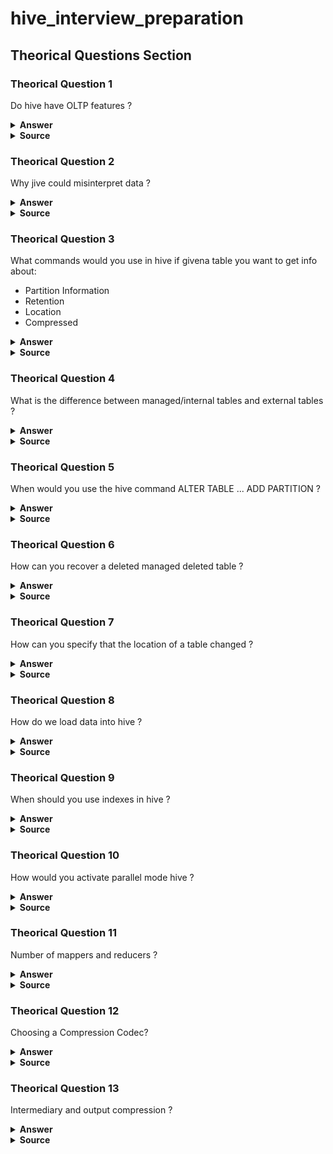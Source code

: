 # hive_interview_preparation

## Theorical Questions Section

### Theorical Question 1

Do hive have OLTP features ?

<details><summary><b>Answer</b></summary>

![Image](img/hiveIsNotOLTP.png "hiveIsNotOLTP")

![Image](img/hbase_hive_is_not_oltp.png "hbase_hive_is_not_oltp")

</details>

<details><summary><b>Source</b></summary>
programming hive
</details>

### Theorical Question 2

Why jive could misinterpret data ?

<details><summary><b>Answer</b></summary>

When you write data to a traditional database, either through loading external data,
writing the output of a query, doing UPDATE statements, etc., the database has total
control over the storage. The database is the “gatekeeper.” An important implication
of this control is that the database can enforce the schema as data is written. This is
called schema on write.

Hive has no such control over the underlying storage. There are many ways to create,
modify, and even damage the data that Hive will query. Therefore, Hive can only en-
force queries on read. This is called schema on read.

So what if the schema doesn’t match the file contents? Hive does the best that it can to
read the data. You will get lots of null values if there aren’t enough fields in each record to match the schema. If some fields are numbers and Hive encounters nonnumeric
strings, it will return nulls for those fields. Above all else, Hive tries to recover from all errors as best it can.

</details>

<details><summary><b>Source</b></summary>
programming hive
</details>

### Theorical Question 3

What commands would you use in hive if givena table you want to get info about:

- Partition Information
- Retention
- Location
- Compressed

<details><summary><b>Answer</b></summary>

DESCRIBE FORMATTED

</details>

<details><summary><b>Source</b></summary>
https://docs.cloudera.com/HDPDocuments/HDP3/HDP-3.0.1/materialized-view/content/hive_describe_materialized_view.html
</details>

### Theorical Question 4

What is the difference between managed/internal tables and external tables ?

<details><summary><b>Answer</b></summary>

The tables we have created so far are called managed tables or sometimes called inter-
nal tables, because Hive controls the lifecycle of their data (more or less). As we’ve seen, Hive stores the data for these tables in a subdirectory under the directory defined by hive.metastore.warehouse.dir (e.g., /user/hive/warehouse), by default.
When we drop a managed table  Hive deletes the data in the table.

</details>

<details><summary><b>Source</b></summary>
programming hive
</details>


### Theorical Question 5

When would you use the hive command ALTER TABLE ... ADD PARTITION ?

<details><summary><b>Answer</b></summary>

ALTER TABLE ... ADD PARTITION is not limited to external tables. You can use it with
managed tables, too, when you have (or will have) data for partitions in directories
created outside of the LOAD and INSERT options we discussed above. You’ll need to
remember that not all of the table’s data will be under the usual Hive “warehouse”
directory, and this data won’t be deleted when you drop the managed table! Hence,
from a “sanity” perspective, it’s questionable whether you should dare to use this fea-
ture with managed tables.

</details>

<details><summary><b>Source</b></summary>
programming hive
</details>

### Theorical Question 6

How can you recover a deleted managed deleted table ?

<details><summary><b>Answer</b></summary>

if you enable the Hadoop Trash feature, which is not on by
default, the data is moved to the .Trash directory in the distributed
filesystem for the user, which in HDFS is /user/$USER/.Trash. To enable
this feature, set the property fs.trash.interval to a reasonable positive
number. It’s the number of minutes between “trash checkpoints”; 1,440
would be 24 hours. While it’s not guaranteed to work for all versions of
all distributed filesystems, if you accidentally drop a managed table with
important data, you may be able to re-create the table, re-create any
partitions, and then move the files from .Trash to the correct directories
(using the filesystem commands) to restore the data.

</details>

<details><summary><b>Source</b></summary>
programming hive
</details>

### Theorical Question 7

How can you specify that the location of a table changed ?

<details><summary><b>Answer</b></summary>

you can change a partition location, effectively moving it:
ALTER TABLE log_messages PARTITION(year = 2011, month = 12, day = 2)
SET LOCATION 's3n://ourbucket/logs/2011/01/02';

This command does not move the data from the old location, nor does it delete the old
data.
Finally, you can drop a partition:

ALTER TABLE log_messages DROP IF EXISTS PARTITION(year = 2011, month = 12, day = 2);
The IF EXISTS clause is optional, as usual. For managed tables, the data for the partition is deleted, along with the metadata, even if the partition was created using ALTER TABLE ... ADD PARTITION . For external tables, the data is not deleted.

</details>

<details><summary><b>Source</b></summary>
programming hive
</details>


### Theorical Question 8

How do we load data into hive ?

<details><summary><b>Answer</b></summary>

Since Hive has no row-level insert, update, and delete operations, the only way to put
data into an table is to use one of the “bulk” load operations. Or you can just write files in the correct directories by other means.

LOAD DATA LOCAL INPATH '${env:HOME}/california-employees'
OVERWRITE INTO TABLE employees
PARTITION (country = 'US', state = 'CA');

This command will first create the directory for the partition, if it doesn’t already exist, then copy the data to it. If the target table is not partitioned, you omit the PARTITION clause.

If the LOCAL keyword is used, the path is assumed to be in the local filesystem. The data is copied into the final location. If LOCAL is omitted, the path is assumed to be in the distributed filesystem. In this case, the data is moved from the path to the final location.


INSERT OVERWRITE TABLE employees
PARTITION (country = 'US', state = 'OR')
SELECT * FROM staged_employees se
WHERE se.cnty = 'US' AND se.st = 'OR';


The INSERT statement lets you load data into a table from a query. Reusing our employ
ees example from the previous chapter, here is an example for the state of Oregon,
where we presume the data is already in another table called staged_employees . For
reasons we’ll discuss shortly, let’s use different names for the country and state fields in staged_employees , calling them cnty and st , respectively:

There’s still one problem with this syntax: if you have a lot of partitions to create, you have to write a lot of SQL! Fortunately, Hive also supports a dynamic partition feature, where it can infer the partitions to create based on query parameters. By comparison, up until now we have considered only static partitions.

INSERT OVERWRITE TABLE employees
PARTITION (country, state)
SELECT ..., se.cnty, se.st
FROM staged_employees se;


</details>

<details><summary><b>Source</b></summary>
programming hive
</details>

### Theorical Question 9

When should you use indexes in hive ?

<details><summary><b>Answer</b></summary>

Hive has limited indexing capabilities. There are no keys in the usual relational database sense, but you can build an index on columns to speed some operations. 

The index data for a table is stored in another table.
Also, the feature is relatively new, so it doesn’t have a lot of options yet. However, the indexing process is designed to be customizable with plug-in Java code, so teams can
extend the feature to meet their needs.

Indexing is also a good alternative to partitioning when the logical partitions would
actually be too numerous and small to be useful. Indexing can aid in pruning some
blocks from a table as input for a MapReduce job. Not all queries can benefit from an
index—the EXPLAIN syntax and Hive can be used to determine if a given query is aided
by an index.

Indexes in Hive, like those in relational databases, need to be evaluated carefully.
Maintaining an index requires extra disk space and building an index has a processing
cost. The user must weigh these costs against the benefits they offer when querying a
table.

</details>

<details><summary><b>Source</b></summary>
programming hive
</details>

### Theorical Question 10

How would you activate parallel mode hive ?

<details><summary><b>Answer</b></summary>

![Image](img/parallelExecution.png "parallelExecution")

</details>

<details><summary><b>Source</b></summary>
programming hive
</details>


### Theorical Question 11

Number of mappers and reducers ?

<details><summary><b>Answer</b></summary>

![Image](img/mappersReducers.png "mappersReducers")

![Image](img/mappersReducers_Part2.png "mappersReducers_Part2")

![Image](img/mappersReducers_part3.png "mappersReducers_part3")

</details>

<details><summary><b>Source</b></summary>
programming hive
</details>

### Theorical Question 12

Choosing a Compression Codec?

<details><summary><b>Answer</b></summary>

Using compression has the advantage of minimizing the disk space required for files
and the overhead of disk and network I/O. However, compressing and decompressing
files increases the CPU overhead. Therefore, compression is best used for I/O-bound
jobs, where there is extra CPU capacity, or when disk space is at a premium.

All recent versions of Hadoop have built-in support for the GZip and BZip2 compres-
sion schemes, including native Linux libraries that accelerate compression and decom-
pression for these formats. Bundled support for Snappy compression was recently
added, but if your version of Hadoop doesn’t support it, you can add the appropriate
libraries yourself. 

Finally, LZO compression is often used. 2
So, why do we need different compression schemes? Each scheme makes a trade-off
between speed and minimizing the size of the compressed output. BZip2 creates the
smallest compressed output, but with the highest CPU overhead. GZip is next in terms
of compressed size versus speed. Hence, if disk space utilization and I/O overhead are
concerns, both are attractive choices.


LZO and Snappy create larger files but are much faster, especially for decompression.
They are good choices if disk space and I/O overhead are less important than rapid
decompression of frequently read data.
Another important consideration is whether or not the compression format is splitta-
ble. MapReduce wants to split very large input files into splits (often one split per filesystem block, i.e., a multiple of 64 MB), where each split is sent to a separate map
process. This can only work if Hadoop knows the record boundaries in the file. In text
files, each line is a record, but these boundaries are obscured by GZip and Snappy.
However, BZip2 and LZO provide block-level compression, where each block has
complete records, so Hadoop can split these files on block boundaries.


The desire for splittable files doesn’t rule out GZip and Snappy. When you create your
data files, you could partition them so that they are approximately the desired size.
Typically the number of output files is equal to the number of reducers. If you are using N reducers you typically get N output files. Be careful, if you have a large nonsplittable
file, a single task will have to read the entire file beginning to end.

</details>

<details><summary><b>Source</b></summary>
programming hive
</details>

### Theorical Question 13

Intermediary and output compression ?

<details><summary><b>Answer</b></summary>

Using compression has the advantage of minimizing the disk space required for files
and the overhead of disk and network I/O. However, compressing and decompressing
files increases the CPU overhead. Therefore, compression is best used for I/O-bound
jobs, where there is extra CPU capacity, or when disk space is at a premium.

All recent versions of Hadoop have built-in support for the GZip and BZip2 compres-
sion schemes, including native Linux libraries that accelerate compression and decom-
pression for these formats. Bundled support for Snappy compression was recently
added, but if your version of Hadoop doesn’t support it, you can add the appropriate
libraries yourself. 

Finally, LZO compression is often used. 2
So, why do we need different compression schemes? Each scheme makes a trade-off
between speed and minimizing the size of the compressed output. BZip2 creates the
smallest compressed output, but with the highest CPU overhead. GZip is next in terms
of compressed size versus speed. Hence, if disk space utilization and I/O overhead are
concerns, both are attractive choices.


LZO and Snappy create larger files but are much faster, especially for decompression.
They are good choices if disk space and I/O overhead are less important than rapid
decompression of frequently read data.
Another important consideration is whether or not the compression format is splitta-
ble. MapReduce wants to split very large input files into splits (often one split per filesystem block, i.e., a multiple of 64 MB), where each split is sent to a separate map
process. This can only work if Hadoop knows the record boundaries in the file. In text
files, each line is a record, but these boundaries are obscured by GZip and Snappy.
However, BZip2 and LZO provide block-level compression, where each block has
complete records, so Hadoop can split these files on block boundaries.


The desire for splittable files doesn’t rule out GZip and Snappy. When you create your
data files, you could partition them so that they are approximately the desired size.
Typically the number of output files is equal to the number of reducers. If you are using N reducers you typically get N output files. Be careful, if you have a large nonsplittable
file, a single task will have to read the entire file beginning to end.

</details>

<details><summary><b>Source</b></summary>
programming hive
</details>
